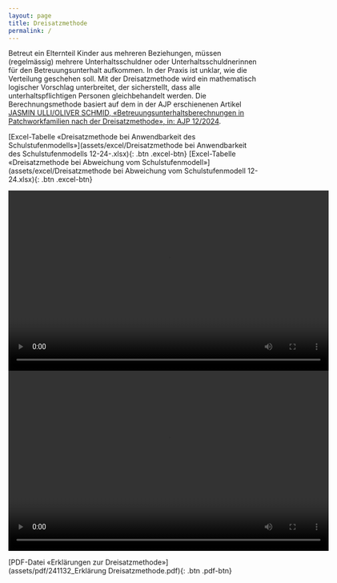 ```yaml
---
layout: page
title: Dreisatzmethode
permalink: /
---
```


Betreut ein Elternteil Kinder aus mehreren Beziehungen, müssen (regelmässig) mehrere Unterhaltsschuldner oder Unterhaltsschuldnerinnen für den Betreuungsunterhalt aufkommen. In der
Praxis ist unklar, wie die Verteilung geschehen soll. Mit der Dreisatzmethode wird ein mathematisch logischer Vorschlag unterbreitet, der sicherstellt,
dass alle unterhaltspflichtigen Personen gleichbehandelt werden. Die Berechnungsmethode basiert auf dem in der AJP erschienenen Artikel  [JASMIN ULLI/OLIVER SCHMID,
«Betreuungsunterhaltsberechnungen in Patchworkfamilien nach der Dreisatzmethode», in: AJP 12/2024](https://www.dike.ch/zeitschriften/ajp-pja).

 [Excel-Tabelle «Dreisatzmethode bei Anwendbarkeit des Schulstufenmodells»](assets/excel/Dreisatzmethode bei Anwendbarkeit des Schulstufenmodells 12-24-.xlsx){: .btn .excel-btn} [Excel-Tabelle «Dreisatzmethode bei Abweichung vom Schulstufenmodell»](assets/excel/Dreisatzmethode bei Abweichung vom Schulstufenmodell 12-24.xlsx){: .btn .excel-btn} 

<video width="640" height="360" controls>
  <source src="assets/video/Erklärvideo_final_1.0.mp4" type="video/mp4">
  Dein Browser unterstützt dieses Videoformat nicht.
</video>

<video width="640" height="360" controls>
  <source src="assets/video/Erklärvideo Excel Tabellen 12-24.MP4" type="video/mp4">
  Dein Browser unterstützt dieses Videoformat nicht.
</video>


[PDF-Datei «Erklärungen zur Dreisatzmethode»](assets/pdf/241132_Erklärung Dreisatzmethode.pdf){: .btn .pdf-btn}
